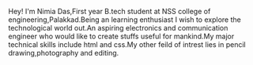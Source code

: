 Hey! I'm Nimia Das,First year B.tech student at NSS college of engineering,Palakkad.Being an learning enthusiast I wish to explore the technological world out.An aspiring electronics and communication engineer who would like to create stuffs useful for mankind.My major technical skills include html and css.My other feild of intrest lies in pencil drawing,photography and editing.
